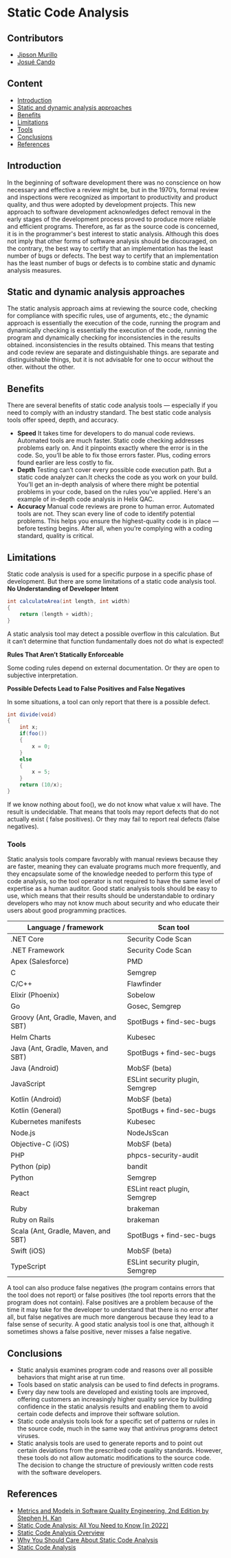 # Static Code Analysis

## Contributors

- [Jipson Murillo](https://github.com/Jobzi)
- [Josué Cando](https://github.com/JosueOb)

## Content

- [Introduction](#introduction)
- [Static and dynamic analysis approaches](#static-and-dynamic-analysis-approaches)
- [Benefits](#benefits)
- [Limitations](#limitations)
- [Tools](#tools)
- [Conclusions](#conclusions)
- [References](#references)

## Introduction

In the beginning of software development there was no conscience on how necessary and effective a
review might be, but in the 1970’s, formal review and inspections were recognized as important to
productivity and product quality, and thus were adopted by development projects.
This new approach to software development acknowledges defect removal in the early stages of the
development process proved to produce more reliable and efficient programs.
Therefore, as far as the source code is concerned, it is in the programmer's best interest to
static analysis. Although this does not imply that other forms of software analysis should be
discouraged, on the contrary, the best way to certify that an implementation has the least number of
bugs or defects. The best way to certify that an implementation has the least number of bugs or
defects is to combine static and dynamic analysis measures.

## Static and dynamic analysis approaches

The static analysis approach aims at reviewing the source code, checking for compliance with
specific rules, use of arguments, etc.; the dynamic approach is essentially the execution of the
code, running the program and dynamically checking is essentially the execution of the code, running
the program and dynamically checking for inconsistencies in the results obtained. inconsistencies in
the results obtained. This means that testing and code review are separate and distinguishable
things. are separate and distinguishable things, but it is not advisable for one to occur without
the other. without the other.

## Benefits

There are several benefits of static code analysis tools — especially if you need to comply with an
industry standard.
The best static code analysis tools offer speed, depth, and accuracy.

- **Speed**
  It takes time for developers to do manual code reviews. Automated tools are much faster. Static
  code checking addresses problems early on. And it pinpoints exactly where the error is in the
  code. So, you’ll be able to fix those errors faster. Plus, coding errors found earlier are less
  costly to fix.
- **Depth**
  Testing can’t cover every possible code execution path. But a static code analyzer can.It checks
  the code as you work on your build. You’ll get an in-depth analysis of where there might be
  potential problems in your code, based on the rules you’ve applied. Here's an example of in-depth
  code analysis in Helix QAC.
- **Accuracy**
  Manual code reviews are prone to human error. Automated tools are not. They scan every line of
  code to identify potential problems. This helps you ensure the highest-quality code is in place —
  before testing begins. After all, when you’re complying with a coding standard, quality is
  critical.

## Limitations

Static code analysis is used for a specific purpose in a specific phase of development. But there
are some limitations of a static code analysis tool.
**No Understanding of Developer Intent**

```java
int calculateArea(int length, int width)
{
    return (length + width);
}
```

A static analysis tool may detect a possible overflow in this calculation. But it can’t determine
that function fundamentally does not do what is expected!

**Rules That Aren’t Statically Enforceable**

Some coding rules depend on external documentation. Or they are open to subjective interpretation.

**Possible Defects Lead to False Positives and False Negatives**

In some situations, a tool can only report that there is a possible defect.

```java
int divide(void)
{
    int x;
    if(foo())
    {
        x = 0;
    }
    else
    {
        x = 5;
    }
    return (10/x);
}
```

If we know nothing about foo(), we do not know what value x will have.
The result is undecidable. That means that tools may report defects that do not actually exist (
false positives). Or they may fail to report real defects (false negatives).

### Tools

Static analysis tools compare favorably with manual reviews because they are faster, meaning they
can evaluate programs much more frequently, and they encapsulate some of the knowledge needed to
perform this type of code analysis, so the tool operator is not required to have the same level of
expertise as a human auditor.
Good static analysis tools should be easy to use, which means that their results should be
understandable to ordinary developers who may not know much about security and who educate their
users about good programming practices.

| Language / framework                 | Scan tool                       |
|--------------------------------------|---------------------------------|
| .NET Core                            | Security Code Scan              |
| .NET Framework                       | Security Code Scan              |
| Apex (Salesforce)                    | PMD                             |
| C                                    | Semgrep                         |
| C/C++                                | Flawfinder                      |
| Elixir (Phoenix)                     | Sobelow                         |
| Go                                   | Gosec, Semgrep                  |
| Groovy (Ant, Gradle, Maven, and SBT) | SpotBugs + find-sec-bugs        |
| Helm Charts                          | Kubesec                         |
| Java (Ant, Gradle, Maven, and SBT)   | SpotBugs + find-sec-bugs        |
| Java (Android)                       | MobSF (beta)                    |
| JavaScript                           | ESLint security plugin, Semgrep |
| Kotlin (Android)                     | MobSF (beta)                    |
| Kotlin (General)                     | SpotBugs + find-sec-bugs        |
| Kubernetes manifests                 | Kubesec                         |
| Node.js                              | NodeJsScan                      |
| Objective-C (iOS)                    | MobSF (beta)                    |
| PHP                                  | phpcs-security-audit            |
| Python (pip)                         | bandit                          |
| Python                               | Semgrep                         |
| React                                | ESLint react plugin, Semgrep    |
| Ruby                                 | brakeman                        |
| Ruby on Rails                        | brakeman                        |
| Scala (Ant, Gradle, Maven, and SBT)  | SpotBugs + find-sec-bugs        |
| Swift (iOS)                          | MobSF (beta)                    |
| TypeScript                           | ESLint security plugin, Semgrep |

A tool can also produce false negatives (the program contains errors that the tool does not report)
or false positives (the tool reports errors that the program does not contain). False positives are
a problem because of the time it may take for the developer to understand that there is no error
after all, but false negatives are much more dangerous because they lead to a false sense of
security. A good static analysis tool is one that, although it sometimes shows a false positive,
never misses a false negative.

## Conclusions

* Static analysis examines program code and reasons over all possible behaviors that might arise at
  run time.
* Tools based on static analysis can be used to find defects in programs.
* Every day new tools are developed and existing tools are improved, offering customers an
  increasingly higher quality service by building confidence in the static analysis results and
  enabling them to avoid certain code defects and improve their software solution.
* Static code analysis tools look for a specific set of patterns or rules in the source code, much
  in the same way that antivirus programs detect viruses.
* Static analysis tools are used to generate reports and to point out certain deviations from the
  prescribed code quality standards. However, these tools do not allow automatic modifications to
  the source code. The decision to change the structure of previously written code rests with the
  software developers.

## References

* [Metrics and Models in Software Quality Engineering, 2nd Edition by Stephen H. Kan](https://www.pearson.com/us/higher-education/program/Kan-Metrics-and-Models-in-Software-Quality-Engineering-2nd-Edition/PGM134821.html)
* [Static Code Analysis: All You Need to Know [in 2022]](https://www.perfomatix.com/static-code-analysis/)
* [Static Code Analysis Overview](https://www.perforce.com/blog/sca/what-static-analysis)
* [Why You Should Care About Static Code Analysis](https://alexwking.medium.com/why-you-should-care-about-static-code-analysis-633fe1075fa0)
* [Static Code Analysis](https://medium.com/@felipedutratine/static-code-analysis-930247a56cae)